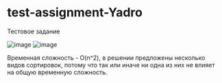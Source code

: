 # test-assignment-Yadro
Тестовое задание

![image](https://github.com/artrbtlln/test-assignment-Yadro/assets/147256800/6314b43c-786f-42ab-aa8b-4833b182fc5c)
![image](https://github.com/artrbtlln/test-assignment-Yadro/assets/147256800/2a09413f-6645-4987-9fb1-e7c33a5307e0)

Временная сложность - O(n^2), в решении предложены несколько видов сортировок, потому что так или иначе ни одна из них не влияет на общую временную сложность.


